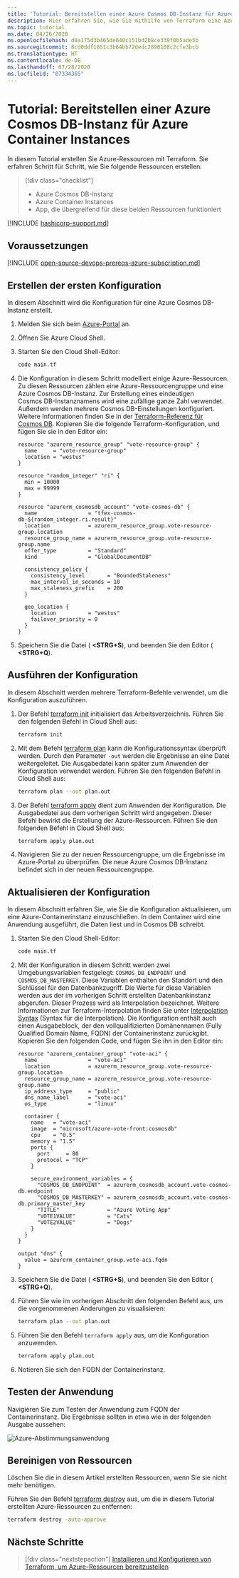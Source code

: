 ```yaml
---
title: 'Tutorial: Bereitstellen einer Azure Cosmos DB-Instanz für Azure Container Instances'
description: Hier erfahren Sie, wie Sie mithilfe von Terraform eine Azure Cosmos DB-Instanz in Azure Container Instances bereitstellen.
ms.topic: tutorial
ms.date: 04/26/2020
ms.openlocfilehash: d0a175d3b465de640c151bd2b8ce339f0b5ade5b
ms.sourcegitcommit: 8cd0ddf1651c3b64bb72dedc2890108c2cfe3bcb
ms.translationtype: HT
ms.contentlocale: de-DE
ms.lasthandoff: 07/28/2020
ms.locfileid: "87334365"
---
```

# <a name="tutorial-deploy-an-azure-cosmos-db-to-azure-container-instances"></a>Tutorial: Bereitstellen einer Azure Cosmos DB-Instanz für Azure Container Instances

In diesem Tutorial erstellen Sie Azure-Ressourcen mit Terraform. Sie erfahren Schritt für Schritt, wie Sie folgende Ressourcen erstellen:

> [!div class="checklist"]
> * Azure Cosmos DB-Instanz
> * Azure Container Instances
> * App, die übergreifend für diese beiden Ressourcen funktioniert

[!INCLUDE [hashicorp-support.md](includes/hashicorp-support.md)]

## <a name="prerequisites"></a>Voraussetzungen

[!INCLUDE [open-source-devops-prereqs-azure-subscription.md](../includes/open-source-devops-prereqs-azure-subscription.md)]

## <a name="create-first-configuration"></a>Erstellen der ersten Konfiguration

In diesem Abschnitt wird die Konfiguration für eine Azure Cosmos DB-Instanz erstellt.

1. Melden Sie sich beim [Azure-Portal](https://go.microsoft.com/fwlink/p/?LinkID=525040) an.

1. Öffnen Sie Azure Cloud Shell.

1. Starten Sie den Cloud Shell-Editor:

    ```bash
    code main.tf
    ```

1. Die Konfiguration in diesem Schritt modelliert einige Azure-Ressourcen. Zu diesen Ressourcen zählen eine Azure-Ressourcengruppe und eine Azure Cosmos DB-Instanz. Zur Erstellung eines eindeutigen Cosmos DB-Instanznamens wird eine zufällige ganze Zahl verwendet. Außerdem werden mehrere Cosmos DB-Einstellungen konfiguriert. Weitere Informationen finden Sie in der [Terraform-Referenz für Cosmos DB](https://www.terraform.io/docs/providers/azurerm/r/cosmosdb_account.html). Kopieren Sie die folgende Terraform-Konfiguration, und fügen Sie sie in den Editor ein:

    ```hcl
    resource "azurerm_resource_group" "vote-resource-group" {
      name     = "vote-resource-group"
      location = "westus"
    }

    resource "random_integer" "ri" {
      min = 10000
      max = 99999
    }

    resource "azurerm_cosmosdb_account" "vote-cosmos-db" {
      name                = "tfex-cosmos-db-${random_integer.ri.result}"
      location            = azurerm_resource_group.vote-resource-group.location
      resource_group_name = azurerm_resource_group.vote-resource-group.name
      offer_type          = "Standard"
      kind                = "GlobalDocumentDB"

      consistency_policy {
        consistency_level       = "BoundedStaleness"
        max_interval_in_seconds = 10
        max_staleness_prefix    = 200
      }

      geo_location {
        location          = "westus"
        failover_priority = 0
      }
    }
    ```

1. Speichern Sie die Datei ( **&lt;STRG+S**), und beenden Sie den Editor ( **&lt;STRG+Q**).

## <a name="run-the-configuration"></a>Ausführen der Konfiguration

In diesem Abschnitt werden mehrere Terraform-Befehle verwendet, um die Konfiguration auszuführen.

1. Der Befehl [terraform init](https://www.terraform.io/docs/commands/init.html) initialisiert das Arbeitsverzeichnis. Führen Sie den folgenden Befehl in Cloud Shell aus:

    ```bash
    terraform init
    ```

1. Mit dem Befehl [terraform plan](https://www.terraform.io/docs/commands/plan.html) kann die Konfigurationssyntax überprüft werden. Durch den Parameter `-out` werden die Ergebnisse an eine Datei weitergeleitet. Die Ausgabedatei kann später zum Anwenden der Konfiguration verwendet werden. Führen Sie den folgenden Befehl in Cloud Shell aus:

    ```bash
    terraform plan --out plan.out
    ```

1. Der Befehl [terraform apply](https://www.terraform.io/docs/commands/apply.html) dient zum Anwenden der Konfiguration. Die Ausgabedatei aus dem vorherigen Schritt wird angegeben. Dieser Befehl bewirkt die Erstellung der Azure-Ressourcen. Führen Sie den folgenden Befehl in Cloud Shell aus:

    ```bash
    terraform apply plan.out
    ```

1. Navigieren Sie zu der neuen Ressourcengruppe, um die Ergebnisse im Azure-Portal zu überprüfen. Die neue Azure Cosmos DB-Instanz befindet sich in der neuen Ressourcengruppe.

## <a name="update-configuration"></a>Aktualisieren der Konfiguration

In diesem Abschnitt erfahren Sie, wie Sie die Konfiguration aktualisieren, um eine Azure-Containerinstanz einzuschließen. In dem Container wird eine Anwendung ausgeführt, die Daten liest und in Cosmos DB schreibt.

1. Starten Sie den Cloud Shell-Editor:

    ```bash
    code main.tf
    ```

1. Mit der Konfiguration in diesem Schritt werden zwei Umgebungsvariablen festgelegt: `COSMOS_DB_ENDPOINT` und `COSMOS_DB_MASTERKEY`. Diese Variablen enthalten den Standort und den Schlüssel für den Datenbankzugriff. Die Werte für diese Variablen werden aus der im vorherigen Schritt erstellten Datenbankinstanz abgerufen. Dieser Prozess wird als Interpolation bezeichnet. Weitere Informationen zur Terraform-Interpolation finden Sie unter [Interpolation Syntax](https://www.terraform.io/docs/configuration/interpolation.html) (Syntax für die Interpolation). Die Konfiguration enthält auch einen Ausgabeblock, der den vollqualifizierten Domänennamen (Fully Qualified Domain Name, FQDN) der Containerinstanz zurückgibt. Kopieren Sie den folgenden Code, und fügen Sie ihn in den Editor ein:

    ```hcl
    resource "azurerm_container_group" "vote-aci" {
      name                = "vote-aci"
      location            = azurerm_resource_group.vote-resource-group.location
      resource_group_name = azurerm_resource_group.vote-resource-group.name
      ip_address_type     = "public"
      dns_name_label      = "vote-aci"
      os_type             = "linux"

      container {
        name   = "vote-aci"
        image  = "microsoft/azure-vote-front:cosmosdb"
        cpu    = "0.5"
        memory = "1.5"
        ports {
          port     = 80
          protocol = "TCP"
        }

        secure_environment_variables = {
          "COSMOS_DB_ENDPOINT"  = azurerm_cosmosdb_account.vote-cosmos-db.endpoint
          "COSMOS_DB_MASTERKEY" = azurerm_cosmosdb_account.vote-cosmos-db.primary_master_key
          "TITLE"               = "Azure Voting App"
          "VOTE1VALUE"          = "Cats"
          "VOTE2VALUE"          = "Dogs"
        }
      }
    }

    output "dns" {
      value = azurerm_container_group.vote-aci.fqdn
    }
    ```

1. Speichern Sie die Datei ( **&lt;STRG+S**), und beenden Sie den Editor ( **&lt;STRG+Q**).

1. Führen Sie wie im vorherigen Abschnitt den folgenden Befehl aus, um die vorgenommenen Änderungen zu visualisieren:

    ```bash
    terraform plan --out plan.out
    ```

1. Führen Sie den Befehl `terraform apply` aus, um die Konfiguration anzuwenden.

    ```bash
    terraform apply plan.out
    ```

1. Notieren Sie sich den FQDN der Containerinstanz.

## <a name="test-application"></a>Testen der Anwendung

Navigieren Sie zum Testen der Anwendung zum FQDN der Containerinstanz. Die Ergebnisse sollten in etwa wie in der folgenden Ausgabe aussehen:

![Azure-Abstimmungsanwendung](media/deploy-azure-cosmos-db-to-azure-container-instances/azure-vote.jpg)

## <a name="clean-up-resources"></a>Bereinigen von Ressourcen

Löschen Sie die in diesem Artikel erstellten Ressourcen, wenn Sie sie nicht mehr benötigen.

Führen Sie den Befehl [terraform destroy](https://www.terraform.io/docs/commands/destroy.html) aus, um die in diesem Tutorial erstellten Azure-Ressourcen zu entfernen:

```bash
terraform destroy -auto-approve
```

## <a name="next-steps"></a>Nächste Schritte

> [!div class="nextstepaction"]
> [Installieren und Konfigurieren von Terraform, um Azure-Ressourcen bereitzustellen](get-started-cloud-shell.md)